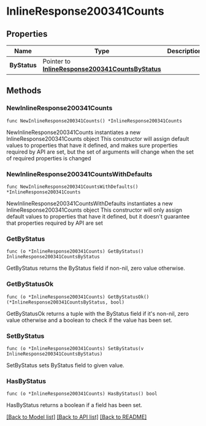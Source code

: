 # InlineResponse200341Counts

## Properties

Name | Type | Description | Notes
------------ | ------------- | ------------- | -------------
**ByStatus** | Pointer to [**InlineResponse200341CountsByStatus**](InlineResponse200341CountsByStatus.md) |  | [optional] 

## Methods

### NewInlineResponse200341Counts

`func NewInlineResponse200341Counts() *InlineResponse200341Counts`

NewInlineResponse200341Counts instantiates a new InlineResponse200341Counts object
This constructor will assign default values to properties that have it defined,
and makes sure properties required by API are set, but the set of arguments
will change when the set of required properties is changed

### NewInlineResponse200341CountsWithDefaults

`func NewInlineResponse200341CountsWithDefaults() *InlineResponse200341Counts`

NewInlineResponse200341CountsWithDefaults instantiates a new InlineResponse200341Counts object
This constructor will only assign default values to properties that have it defined,
but it doesn't guarantee that properties required by API are set

### GetByStatus

`func (o *InlineResponse200341Counts) GetByStatus() InlineResponse200341CountsByStatus`

GetByStatus returns the ByStatus field if non-nil, zero value otherwise.

### GetByStatusOk

`func (o *InlineResponse200341Counts) GetByStatusOk() (*InlineResponse200341CountsByStatus, bool)`

GetByStatusOk returns a tuple with the ByStatus field if it's non-nil, zero value otherwise
and a boolean to check if the value has been set.

### SetByStatus

`func (o *InlineResponse200341Counts) SetByStatus(v InlineResponse200341CountsByStatus)`

SetByStatus sets ByStatus field to given value.

### HasByStatus

`func (o *InlineResponse200341Counts) HasByStatus() bool`

HasByStatus returns a boolean if a field has been set.


[[Back to Model list]](../README.md#documentation-for-models) [[Back to API list]](../README.md#documentation-for-api-endpoints) [[Back to README]](../README.md)


